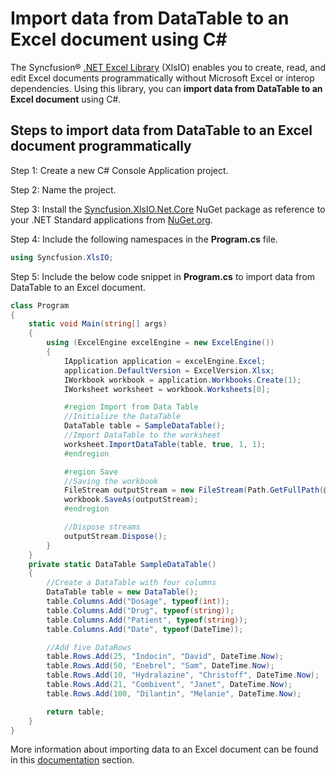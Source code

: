 # Import data from DataTable to an Excel document using C#

The Syncfusion&reg; [.NET Excel Library](https://www.syncfusion.com/document-processing/excel-framework/net/excel-library) (XlsIO) enables you to create, read, and edit Excel documents programmatically without Microsoft Excel or interop dependencies. Using this library, you can **import data from DataTable to an Excel document** using C#.

## Steps to import data from DataTable to an Excel document programmatically

Step 1: Create a new C# Console Application project.

Step 2: Name the project.

Step 3: Install the [Syncfusion.XlsIO.Net.Core](https://www.nuget.org/packages/Syncfusion.XlsIO.Net.Core) NuGet package as reference to your .NET Standard applications from [NuGet.org](https://www.nuget.org).

Step 4: Include the following namespaces in the **Program.cs** file.
```csharp
using Syncfusion.XlsIO;
``` 

Step 5: Include the below code snippet in **Program.cs** to import data from DataTable to an Excel document.
```csharp
class Program
{
    static void Main(string[] args)
    {
        using (ExcelEngine excelEngine = new ExcelEngine())
        {
            IApplication application = excelEngine.Excel;
            application.DefaultVersion = ExcelVersion.Xlsx;
            IWorkbook workbook = application.Workbooks.Create(1);
            IWorksheet worksheet = workbook.Worksheets[0];

            #region Import from Data Table
            //Initialize the DataTable
            DataTable table = SampleDataTable();
            //Import DataTable to the worksheet
            worksheet.ImportDataTable(table, true, 1, 1);
			#endregion

            #region Save
            //Saving the workbook
            FileStream outputStream = new FileStream(Path.GetFullPath(@"Output/ImportDataTable.xlsx"), FileMode.Create, FileAccess.Write);
            workbook.SaveAs(outputStream);
            #endregion

            //Dispose streams
            outputStream.Dispose();
        }
    }
    private static DataTable SampleDataTable()
    {
        //Create a DataTable with four columns
        DataTable table = new DataTable();
        table.Columns.Add("Dosage", typeof(int));
        table.Columns.Add("Drug", typeof(string));
        table.Columns.Add("Patient", typeof(string));
        table.Columns.Add("Date", typeof(DateTime));

        //Add five DataRows
        table.Rows.Add(25, "Indocin", "David", DateTime.Now);
        table.Rows.Add(50, "Enebrel", "Sam", DateTime.Now);
        table.Rows.Add(10, "Hydralazine", "Christoff", DateTime.Now);
        table.Rows.Add(21, "Combivent", "Janet", DateTime.Now);
        table.Rows.Add(100, "Dilantin", "Melanie", DateTime.Now);

        return table;
    }
}
```

More information about importing data to an Excel document can be found in this [documentation](https://help.syncfusion.com/document-processing/excel/excel-library/net/import-export/import-to-excel#datatable-to-excel) section.
